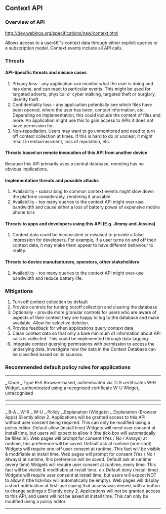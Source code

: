 Context API
-----------

### Overview of API

http://dev.webinos.org/specifications/new/context.html

Allows access to a userâ€™s context data through either explicit queries or a subscription model. Context events include all API calls.

### Threats

#### API-Specific threats and misuse cases

1.  Privacy loss - any application can monitor what the user is doing and has done, and can react to particular events. This might be used for targeted adverts, physical or cyber stalking, targeted theft or burglary, identity theft.
2.  Confidentiality loss - any application potentially see which files have been opened, where the user has been, contact information, etc. Depending on implementation, this could include the content of files and more. An application might use this to gain access to APIs it does not have permission for.
3.  Non-repudiation. Users may want to go unmonitored and need to turn off context collection at times. If this is hard to do or unclear, it might result in embarrassment, loss of reputation, etc.

#### Threats based on remote invocation of this API from another device

Because this API primarily uses a central database, remoting has no obvious implications.

#### Implementation threats and possible attacks

1.  Availability - subscribing to common context events might slow down the platform considerably, rendering it unusable.
2.  Availability - too many queries to the context API might over-use bandwidth and cause either a loss of battery power of expensive mobile phone bills

#### Threats to apps and developers using this API (E.g. Jimmy and Jessica)

1.  Context data could be inconsistent or misused to provide a false impression for developers. For example, if a user turns on and off their context data, it may make them appear to have different behaviour to reality.

#### Threats to device manufacturers, operators, other stakeholders

1.  Availability - too many queries to the context API might over-use bandwidth and reduce battery life.

### Mitigations

1.  Turn off context collection by default
2.  Provide controls for turning on/off collection and clearing the database
3.  Optionally - provide more granular controls for users who are aware of aspects of their context they are happy to log to the database and make available. Allow for selective deletion.
4.  Provide feedback for when applications query context data
5.  Clean context data so that only a bare minimum of information about API calls is collected. This could be implemented through data tagging.
6.  Integrate context querying permissions with permission to access the underlying data. Investigate how the data in the Context Database can be classified based on its sources.

### Recommended default policy rules for applications

  ------------- ------------------------------------------------------
  _.Code   _.Type
  B-A           Browser-based, authenticated via TLS certificates
  W-R           Widget, authenticated using a recognised certificate
  W-U           Widget, unrecognised
  ------------- ------------------------------------------------------

  ------------ ------------ ------------ ----------------------------------- -------------------------------------------------------------------------------------------------------------------------------------------------------- -------------------------------------------------------------------------------------------------------------------------- -- -- -- -- ------------------------------------- ------------------------------------------------------------------------------------------------------------------------------------------- ------------------------------------------------------------------
  _.B-A   _.W-R   _.W-U   _.Policy                       _.Explanation (Widgets)                                                                                                                             _.Explanation (Browser Apps)                                                                                                      Silently allow                        2. Applications will be granted access to this API without user consent being required. This can only be modified using a policy editor.
                                         Default allow (install time)        Widgets will need user consent at install time, but users will expect to allow it (the tick-box will automatically be filled in).                        Web pages will prompt for consent (Yes / No / Always) at runtime, this preference will be saved.
                                         Default ask at runtime (one-shot)   Widgets will require one-off user consent at runtime. This fact will be visible & modifiable at install time.                                            Web pages will prompt for consent (Yes / No / Always) at runtime, this preference will be saved.                                       Default ask at runtime (every time)   Widgets will require user consent at runtime, every time. This fact will be visible & modifiable at install time.
  x            x                         Default deny (install time)         Widgets will require user consent at install time, but users will expect NOT to allow it (the tick-box will automatically be empty).                     Web pages will display a short notification at first-use saying that access was denied, with a button to change settings
                            x            Silently deny                       2. Applications will not be granted access to this API, and users will not be asked at install time. This can only be modified using a policy editor.
  ------------ ------------ ------------ ----------------------------------- -------------------------------------------------------------------------------------------------------------------------------------------------------- -------------------------------------------------------------------------------------------------------------------------- -- -- -- -- ------------------------------------- ------------------------------------------------------------------------------------------------------------------------------------------- ------------------------------------------------------------------


